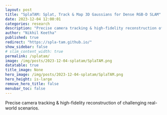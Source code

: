 ```yaml
---
layout: post
title: "SplaTAM: Splat, Track & Map 3D Gaussians for Dense RGB-D SLAM"
date: 2023-12-04 12:00:01
categories: research
description: "Precise camera tracking & high-fidelity reconstruction of challenging real-world scenarios using 3D Gaussians."
author: "Nikhil Keetha"
published: true
redirect: "https://spla-tam.github.io/"
show_sidebar: false
# slim_content_width: true
permalink: /splatam/
image: /img/posts/2023-12-04-splatam/SplaTAM.png
datatable: true
title_image: None
hero_image: /img/posts/2023-12-04-splatam/SplaTAM.png
hero_height: is-large
remove_hero_title: false
menubar_toc: false
---
```


Precise camera tracking & high-fidelity reconstruction of challenging real-world scenarios.